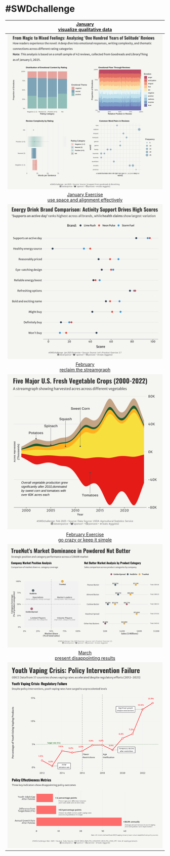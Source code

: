 # \#**SWDchallenge**

<!-- table header, followed by pictures link -->

| [January](https://github.com/poncest/SWDchallenge/tree/main/2025/01_Jan)[<br>](https://github.com/poncest/tidytuesday/tree/main/2023/Week_02)[visualize qualitative data](https://github.com/poncest/SWDchallenge/tree/main/2025/01_Jan) |
|:----------------------------------------------------------------------:|
| ![](01_Jan/img/01_Jan.png "Jan") |
| [January Exercise](https://github.com/poncest/SWDchallenge/tree/main/2025/Ex_037)[<br>](https://github.com/poncest/tidytuesday/tree/main/2023/Week_02)[use space and alignment effectively](https://github.com/poncest/SWDchallenge/tree/main/2025/Ex_037) |
| ![](Ex_037/img/Ex_037.png "Jan Exercise") |
| [February](https://github.com/poncest/SWDchallenge/tree/main/2025/02_Feb)[<br>](https://github.com/poncest/tidytuesday/tree/main/2023/Week_02)[reclaim the streamgraph](https://github.com/poncest/SWDchallenge/tree/main/2025/02_Feb) |
| ![](02_Feb/img/02_Feb.png "Feb") |
| [February Exercise](https://github.com/poncest/SWDchallenge/tree/main/2025/Ex_055)[<br>](https://github.com/poncest/tidytuesday/tree/main/2023/Week_02)[go crazy or keep it simple](https://github.com/poncest/SWDchallenge/tree/main/2025/Ex_055) |
| ![](Ex_055/img/Ex_055.png "Feb Exercise")![]() |
| [March](https://github.com/poncest/SWDchallenge/tree/main/2025/03_Mar)[<br>](https://github.com/poncest/tidytuesday/tree/main/2023/Week_02)[present disappointing results](https://github.com/poncest/SWDchallenge/tree/main/2025/03_Mar) |
| ![](03_Mar/img/03_Mar.png "Mar") |
